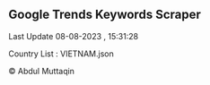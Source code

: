 

## Google Trends Keywords Scraper 
 
Last Update 08-08-2023 , 15:31:28

Country List :
VIETNAM.json



© Abdul Muttaqin 
